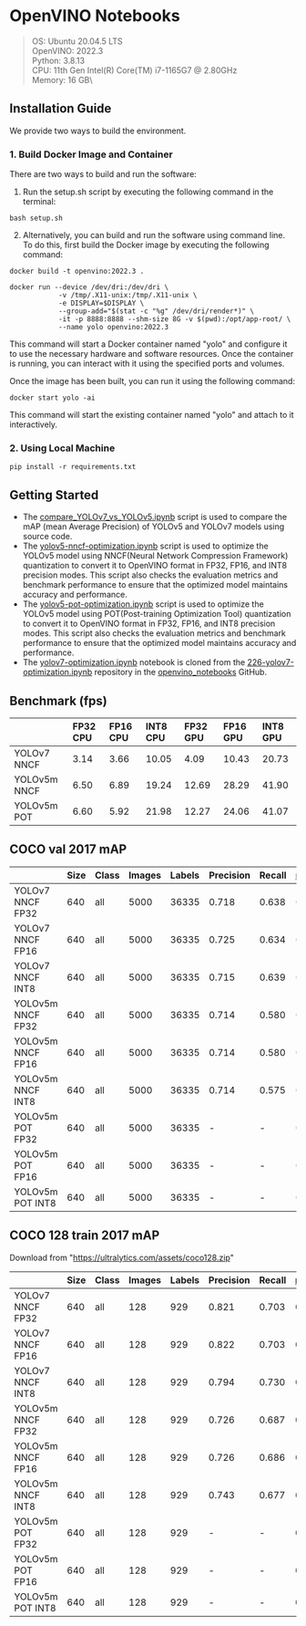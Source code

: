 # OpenVINO Notebooks

>OS: Ubuntu 20.04.5 LTS\
OpenVINO: 2022.3\
Python: 3.8.13\
CPU: 11th Gen Intel(R) Core(TM) i7-1165G7 @ 2.80GHz\
Memory: 16 GB\


## Installation Guide
We provide two ways to build the environment.

### 1. Build Docker Image and Container

There are two ways to build and run the software:

1. Run the setup.sh script by executing the following command in the terminal:
```bash=
bash setup.sh
```

2. Alternatively, you can build and run the software using command line. To do this, first build the Docker image by executing the following command:
```bash=
docker build -t openvino:2022.3 .
```
```bash=
docker run --device /dev/dri:/dev/dri \
            -v /tmp/.X11-unix:/tmp/.X11-unix \
            -e DISPLAY=$DISPLAY \
            --group-add="$(stat -c "%g" /dev/dri/render*)" \
            -it -p 8888:8888 --shm-size 8G -v $(pwd):/opt/app-root/ \ 
            --name yolo openvino:2022.3
```

This command will start a Docker container named "yolo" and configure it to use the necessary hardware and software resources. Once the container is running, you can interact with it using the specified ports and volumes.

Once the image has been built, you can run it using the following command:

```bash=
docker start yolo -ai
```

This command will start the existing container named "yolo" and attach to it interactively.

### 2. Using Local Machine

```bash=
pip install -r requirements.txt
```

## Getting Started

- The [compare_YOLOv7_vs_YOLOv5.ipynb](./notebooks/yolov5v7/compare_YOLOv7_vs_YOLOv5.ipynb) script is used to compare the mAP (mean Average Precision) of YOLOv5 and YOLOv7 models using source code.
- The [yolov5-nncf-optimization.ipynb](./notebooks/yolov5v7/yolov5-nncf-optimization.ipynb) script is used to optimize the YOLOv5 model using NNCF(Neural Network Compression Framework) quantization to convert it to OpenVINO format in FP32, FP16, and INT8 precision modes. This script also checks the evaluation metrics and benchmark performance to ensure that the optimized model maintains accuracy and performance.
- The [yolov5-pot-optimization.ipynb](./notebooks/yolov5v7/yolov5-pot-optimization.ipynb) script is used to optimize the YOLOv5 model using POT(Post-training Optimization Tool) quantization to convert it to OpenVINO format in FP32, FP16, and INT8 precision modes. This script also checks the evaluation metrics and benchmark performance to ensure that the optimized model maintains accuracy and performance.
- The [yolov7-optimization.ipynb](./notebooks/yolov5v7/yolov7-optimization.ipynb) notebook is cloned from the [226-yolov7-optimization.ipynb](https://github.com/openvinotoolkit/openvino_notebooks/tree/main/notebooks/226-yolov7-optimization) repository in the [openvino_notebooks](https://github.com/openvinotoolkit/openvino_notebooks) GitHub.

## Benchmark (fps)

|              | FP32 CPU | FP16 CPU | INT8 CPU | FP32 GPU | FP16 GPU | INT8 GPU |
| :----------- | :------- | :------- | :------- | :------- | :------- | :------- |
| YOLOv7 NNCF  | 3.14     | 3.66     | 10.05    | 4.09     | 10.43    | 20.73    |
| YOLOv5m NNCF | 6.50     | 6.89     | 19.24    | 12.69    | 28.29    | 41.90    |
| YOLOv5m POT  | 6.60     | 5.92     | 21.98    | 12.27    | 24.06    | 41.07    |


## COCO val 2017 mAP

|                   | Size | Class | Images | Labels | Precision | Recall | mAP@0.5 | mAP@0.5:0.95 |
| :---------------- | :--- | :---- | :----- | :----- | :-------- | :----- | :------ | :----------- |
| YOLOv7 NNCF FP32  | 640  | all   | 5000   | 36335  | 0.718     | 0.638  | 0.689   | 0.495        |
| YOLOv7 NNCF FP16  | 640  | all   | 5000   | 36335  | 0.725     | 0.634  | 0.689   | 0.493        |
| YOLOv7 NNCF INT8  | 640  | all   | 5000   | 36335  | 0.715     | 0.639  | 0.688   | 0.491        |
| YOLOv5m NNCF FP32 | 640  | all   | 5000   | 36335  | 0.714     | 0.580  | 0.633   | 0.448        |
| YOLOv5m NNCF FP16 | 640  | all   | 5000   | 36335  | 0.714     | 0.580  | 0.633   | 0.448        |
| YOLOv5m NNCF INT8 | 640  | all   | 5000   | 36335  | 0.714     | 0.575  | 0.631   | 0.443        |
| YOLOv5m POT FP32  | 640  | all   | 5000   | 36335  | -         | -      | 0.632   | 0.447        |
| YOLOv5m POT FP16  | 640  | all   | 5000   | 36335  | -         | -      | 0.632   | 0.447        |
| YOLOv5m POT INT8  | 640  | all   | 5000   | 36335  | -         | -      | 0.630   | 0.441        |

## COCO 128 train 2017 mAP
Download from "https://ultralytics.com/assets/coco128.zip"

|                   | Size | Class | Images | Labels | Precision | Recall | mAP@0.5 | mAP@0.5:0.95 |
| :---------------- | :--- | :---- | :----- | :----- | :-------- | :----- | :------ | :----------- |
| YOLOv7 NNCF FP32  | 640  | all   | 128    | 929    | 0.821     | 0.703  | 0.812   | 0.612        |
| YOLOv7 NNCF FP16  | 640  | all   | 128    | 929    | 0.822     | 0.703  | 0.812   | 0.609        |
| YOLOv7 NNCF INT8  | 640  | all   | 128    | 929    | 0.794     | 0.730  | 0.811   | 0.606        |
| YOLOv5m NNCF FP32 | 640  | all   | 128    | 929    | 0.726     | 0.687  | 0.769   | 0.554        |
| YOLOv5m NNCF FP16 | 640  | all   | 128    | 929    | 0.726     | 0.686  | 0.769   | 0.554        |
| YOLOv5m NNCF INT8 | 640  | all   | 128    | 929    | 0.743     | 0.677  | 0.767   | 0.545        |
| YOLOv5m POT FP32  | 640  | all   | 128    | 929    | -         | -      | 0.768   | 0.554        |
| YOLOv5m POT FP16  | 640  | all   | 128    | 929    | -         | -      | 0.768   | 0.553        |
| YOLOv5m POT INT8  | 640  | all   | 128    | 929    | -         | -      | 0.767   | 0.545        |
